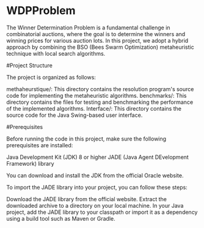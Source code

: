# WDPProblem

The Winner Determination Problem is a fundamental challenge in combinatorial auctions, where the goal is to determine the winners and 
winning prices for various auction lots. In this project, we adopt a hybrid approach by combining the BSO (Bees Swarm Optimization)
metaheuristic technique with local search algorithms. 

#Project Structure

The project is organized as follows:

methaheurstique/: This directory contains the resolution program's source code for implementing the metaheuristic algorithms.
benchmarks/: This directory contains the files for testing and benchmarking the performance of the implemented algorithms.
Interface/: This directory contains the source code for the Java Swing-based user interface.


#Prerequisites

Before running the code in this project, make sure the following prerequisites are installed:

Java Development Kit (JDK) 8 or higher
JADE (Java Agent DEvelopment Framework) library

You can download and install the JDK from the official Oracle website.

To import the JADE library into your project, you can follow these steps:

Download the JADE library from the official website.
Extract the downloaded archive to a directory on your local machine.
In your Java project, add the JADE library to your classpath or import it as a dependency using a build tool such as Maven or Gradle.
